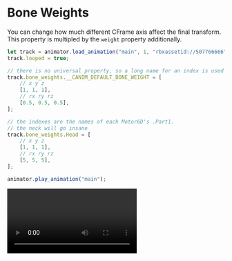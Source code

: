 # Bone Weights

You can change how much different CFrame axis affect the final transform. This property is multipled by the `weight` property additionally.

```ts
let track = animator.load_animation("main", 1, "rbxassetid://507766666");
track.looped = true;

// there is no universal property, so a long name for an index is used
track.bone_weights.__CANIM_DEFAULT_BONE_WEIGHT = [
	// x y z
	[1, 1, 1],
	// rx ry rz
	[0.5, 0.5, 0.5],
];

// the indexes are the names of each Motor6D's .Part1.
// the neck will go insane
track.bone_weights.Head = [
	// x y z
	[1, 1, 1],
	// rx ry rz
	[5, 5, 5],
];

animator.play_animation("main");
```

![type:video](video/new-properties-bone-weights.mp4)

